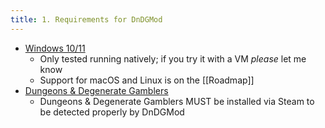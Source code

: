 ```yaml
---
title: 1. Requirements for DnDGMod
---
```

* [Windows 10/11](https://www.microsoft.com/software-download/windows11)
	* Only tested running natively; if you try it with a VM *please* let me know
	* Support for macOS and Linux is on the [[Roadmap]]
* [Dungeons & Degenerate Gamblers](https://store.steampowered.com/app/2400510/Dungeons__Degenerate_Gamblers/)
	* Dungeons & Degenerate Gamblers MUST be installed via Steam to be detected properly by DnDGMod